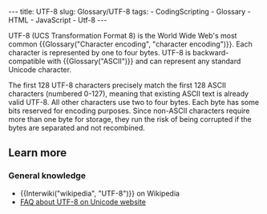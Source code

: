 --- title: UTF-8 slug: Glossary/UTF-8 tags: - CodingScripting - Glossary - HTML - JavaScript - Utf-8 ---

UTF-8 (UCS Transformation Format 8) is the World Wide Web's most common {{Glossary("Character encoding", "character encoding")}}. Each character is represented by one to four bytes. UTF-8 is backward-compatible with {{Glossary("ASCII")}} and can represent any standard Unicode character.

The first 128 UTF-8 characters precisely match the first 128 ASCII characters (numbered 0-127), meaning that existing ASCII text is already valid UTF-8. All other characters use two to four bytes. Each byte has some bits reserved for encoding purposes. Since non-ASCII characters require more than one byte for storage, they run the risk of being corrupted if the bytes are separated and not recombined.

## Learn more

### General knowledge

- {{Interwiki("wikipedia", "UTF-8")}} on Wikipedia
- [FAQ about UTF-8 on Unicode website](https://www.unicode.org/faq/utf_bom.html#UTF8)

